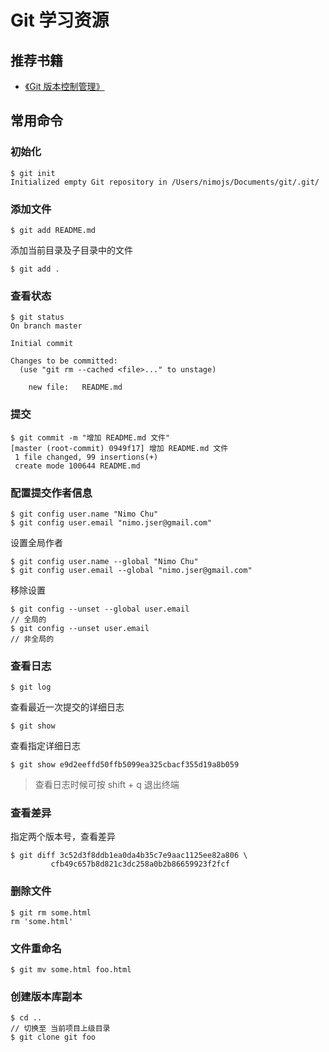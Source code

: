 # Git 学习资源

## 推荐书籍
- [《Git 版本控制管理》](http://www.amazon.cn/s/ref=nb_sb_noss?__mk_zh_CN=%E4%BA%9A%E9%A9%AC%E9%80%8A%E7%BD%91%E7%AB%99&url=search-alias%3Daps&field-keywords=Git+%E7%89%88%E6%9C%AC%E6%8E%A7%E5%88%B6%E7%AE%A1%E7%90%86)

## 常用命令

### 初始化
```
$ git init
Initialized empty Git repository in /Users/nimojs/Documents/git/.git/
```

### 添加文件
```
$ git add README.md
```
添加当前目录及子目录中的文件
```
$ git add .
```
### 查看状态
```
$ git status
On branch master

Initial commit

Changes to be committed:
  (use "git rm --cached <file>..." to unstage)

    new file:   README.md
```

### 提交
```
$ git commit -m "增加 README.md 文件"
[master (root-commit) 0949f17] 增加 README.md 文件
 1 file changed, 99 insertions(+)
 create mode 100644 README.md
```

### 配置提交作者信息

```
$ git config user.name "Nimo Chu"
$ git config user.email "nimo.jser@gmail.com"
```
设置全局作者
```
$ git config user.name --global "Nimo Chu"
$ git config user.email --global "nimo.jser@gmail.com"
```
移除设置
```
$ git config --unset --global user.email
// 全局的
$ git config --unset user.email
// 非全局的
```
### 查看日志

```
$ git log 
```
查看最近一次提交的详细日志
```
$ git show
```
查看指定详细日志
```
$ git show e9d2eeffd50ffb5099ea325cbacf355d19a8b059
```
> 查看日志时候可按 shift + q 退出终端

### 查看差异
指定两个版本号，查看差异
```
$ git diff 3c52d3f8ddb1ea0da4b35c7e9aac1125ee82a806 \
         cfb49c657b8d821c3dc258a0b2b86659923f2fcf
```

### 删除文件

```
$ git rm some.html
rm 'some.html'
```
### 文件重命名

```
$ git mv some.html foo.html
```

### 创建版本库副本
```
$ cd ..
// 切换至 当前项目上级目录
$ git clone git foo
```
